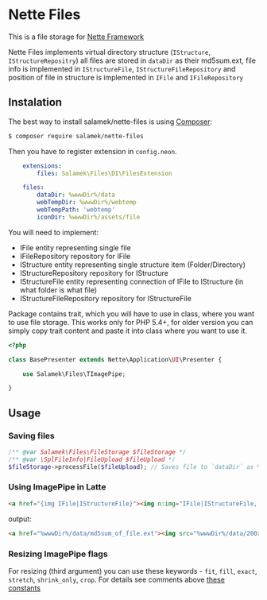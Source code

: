 # Nette Files

This is a file storage for [Nette Framework](http://nette.org/)

Nette Files implements virtual directory structure (`IStructure`, `IStructureRepositry`) all files are stored in `dataDir` as their md5sum.ext, file info is implemented in `IStructureFile`, `IStructureFileRepository` and position of file in structure is implemented in `IFile` and `IFileRepository`


## Instalation

The best way to install salamek/nette-files is using  [Composer](http://getcomposer.org/):


```sh
$ composer require salamek/nette-files
```

Then you have to register extension in `config.neon`.

```yaml
    extensions:
        files: Salamek\Files\DI\FilesExtension

    files:
        dataDir: %wwwDir%/data
        webTempDir: %wwwDir%/webtemp
        webTempPath: 'webtemp'
        iconDir: %wwwDir%/assets/file
```

You will need to implement:
* IFile entity representing single file
* IFileRepository repository for IFile
* IStructure entity representing single structure item (Folder/Directory)
* IStructureRepository repository for IStructure
* IStructureFile entity representing connection of IFile to IStructure (in what folder is what file)
* IStructureFileRepository repository for IStructureFile

Package contains trait, which you will have to use in class, where you want to use file storage. This works only for PHP 5.4+, for older version you can simply copy trait content and paste it into class where you want to use it.

```php
<?php

class BasePresenter extends Nette\Application\UI\Presenter {

    use Salamek\Files\TImagePipe;

}

```

## Usage

### Saving files

```php
/** @var Salamek\Files\FileStorage $fileStorage */
/** @var \SplFileInfo|FileUpload $fileUpload */
$fileStorage->processFile($fileUpload); // Saves file to `dataDir` as %wwwDir%/data/md5sum_of_file.ext

```

### Using ImagePipe in Latte

```html
<a href="{img IFile|IStructureFile}"><img n:img="IFile|IStructureFile, 200x200, fill"></a>
```

output:

```html
<a href="%wwwDir%/data/md5sum_of_file.ext"><img src="%wwwDir%/data/200x200_fill_md5sum_of_file.ext"></a>
```

### Resizing ImagePipe flags

For resizing (third argument) you can use these keywords - `fit`, `fill`, `exact`, `stretch`, `shrink_only`, `crop`. For details see comments above [these constants](http://api.nette.org/2.0/source-common.Image.php.html#105)
